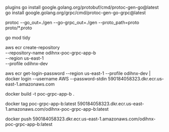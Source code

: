 plugins
go install google.golang.org/protobuf/cmd/protoc-gen-go@latest
go install google.golang.org/grpc/cmd/protoc-gen-go-grpc@latest

protoc --go_out=./gen --go-grpc_out=./gen --proto_path=proto proto/*.proto


go mod tidy


aws ecr create-repository \
    --repository-name odihnx-poc-grpc-app-b \
    --region us-east-1 \
    --profile odihnx-dev



aws ecr get-login-password --region us-east-1 --profile odihnx-dev | \
docker login --username AWS --password-stdin 590184058323.dkr.ecr.us-east-1.amazonaws.com


docker build -t poc-grpc-app-b .

docker tag poc-grpc-app-b:latest 590184058323.dkr.ecr.us-east-1.amazonaws.com/odihnx-poc-grpc-app-b:latest

docker push 590184058323.dkr.ecr.us-east-1.amazonaws.com/odihnx-poc-grpc-app-b:latest